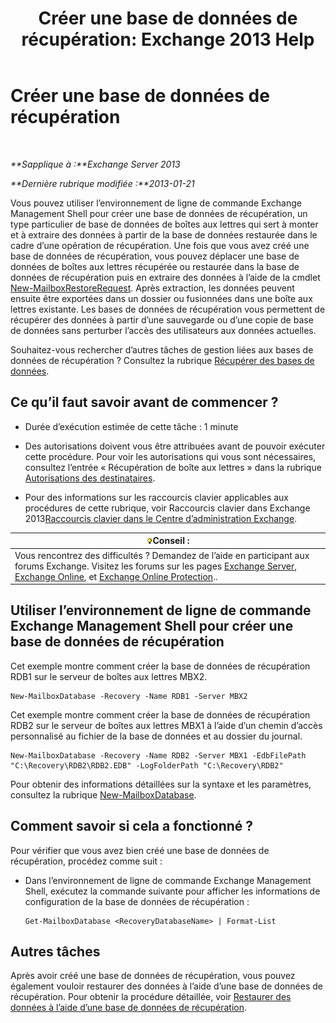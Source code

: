 ﻿---
title: 'Créer une base de données de récupération: Exchange 2013 Help'
TOCTitle: Créer une base de données de récupération
ms:assetid: 34d87491-b7b7-44a9-8d69-e1a9c1fe5852
ms:mtpsurl: https://technet.microsoft.com/fr-fr/library/Ee332321(v=EXCHG.150)
ms:contentKeyID: 50477883
ms.date: 05/23/2018
mtps_version: v=EXCHG.150
ms.translationtype: MT
---

# Créer une base de données de récupération

 

_**Sapplique à :**Exchange Server 2013_

_**Dernière rubrique modifiée :**2013-01-21_

Vous pouvez utiliser l’environnement de ligne de commande Exchange Management Shell pour créer une base de données de récupération, un type particulier de base de données de boîtes aux lettres qui sert à monter et à extraire des données à partir de la base de données restaurée dans le cadre d’une opération de récupération. Une fois que vous avez créé une base de données de récupération, vous pouvez déplacer une base de données de boîtes aux lettres récupérée ou restaurée dans la base de données de récupération puis en extraire des données à l’aide de la cmdlet [New-MailboxRestoreRequest](https://technet.microsoft.com/fr-fr/library/ff829875\(v=exchg.150\)). Après extraction, les données peuvent ensuite être exportées dans un dossier ou fusionnées dans une boîte aux lettres existante. Les bases de données de récupération vous permettent de récupérer des données à partir d’une sauvegarde ou d’une copie de base de données sans perturber l’accès des utilisateurs aux données actuelles.

Souhaitez-vous rechercher d’autres tâches de gestion liées aux bases de données de récupération ? Consultez la rubrique [Récupérer des bases de données](recovery-databases-exchange-2013-help.md).

## Ce qu’il faut savoir avant de commencer ?

  - Durée d’exécution estimée de cette tâche : 1 minute

  - Des autorisations doivent vous être attribuées avant de pouvoir exécuter cette procédure. Pour voir les autorisations qui vous sont nécessaires, consultez l’entrée « Récupération de boîte aux lettres » dans la rubrique [Autorisations des destinataires](recipients-permissions-exchange-2013-help.md).

  - Pour des informations sur les raccourcis clavier applicables aux procédures de cette rubrique, voir Raccourcis clavier dans Exchange 2013[Raccourcis clavier dans le Centre d’administration Exchange](keyboard-shortcuts-in-the-exchange-admin-center-exchange-online-protection-help.md).

<table>
<thead>
<tr class="header">
<th><img src="images/Bb125224.tip(EXCHG.150).gif" title="Conseil" alt="Conseil" />Conseil :</th>
</tr>
</thead>
<tbody>
<tr class="odd">
<td>Vous rencontrez des difficultés ? Demandez de l’aide en participant aux forums Exchange. Visitez les forums sur les pages <a href="https://go.microsoft.com/fwlink/p/?linkid=60612">Exchange Server</a>, <a href="https://go.microsoft.com/fwlink/p/?linkid=267542">Exchange Online</a>, et <a href="https://go.microsoft.com/fwlink/p/?linkid=285351">Exchange Online Protection</a>..</td>
</tr>
</tbody>
</table>


## Utiliser l’environnement de ligne de commande Exchange Management Shell pour créer une base de données de récupération

Cet exemple montre comment créer la base de données de récupération RDB1 sur le serveur de boîtes aux lettres MBX2.

    New-MailboxDatabase -Recovery -Name RDB1 -Server MBX2

Cet exemple montre comment créer la base de données de récupération RDB2 sur le serveur de boîtes aux lettres MBX1 à l’aide d’un chemin d’accès personnalisé au fichier de la base de données et au dossier du journal.

    New-MailboxDatabase -Recovery -Name RDB2 -Server MBX1 -EdbFilePath "C:\Recovery\RDB2\RDB2.EDB" -LogFolderPath "C:\Recovery\RDB2"

Pour obtenir des informations détaillées sur la syntaxe et les paramètres, consultez la rubrique [New-MailboxDatabase](https://technet.microsoft.com/fr-fr/library/aa997976\(v=exchg.150\)).

## Comment savoir si cela a fonctionné ?

Pour vérifier que vous avez bien créé une base de données de récupération, procédez comme suit :

  - Dans l’environnement de ligne de commande Exchange Management Shell, exécutez la commande suivante pour afficher les informations de configuration de la base de données de récupération :
    
        Get-MailboxDatabase <RecoveryDatabaseName> | Format-List

## Autres tâches

Après avoir créé une base de données de récupération, vous pouvez également vouloir restaurer des données à l’aide d’une base de données de récupération. Pour obtenir la procédure détaillée, voir [Restaurer des données à l’aide d’une base de données de récupération](restore-data-using-a-recovery-database-exchange-2013-help.md).

